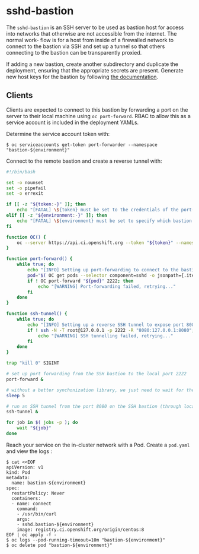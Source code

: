 # sshd-bastion

The `sshd-bastion` is an SSH server to be used as bastion host for access into
networks that otherwise are not accessible from the internet. The normal work-
flow is for a host from inside of a firewalled network to connect to the bastion
via SSH and set up a tunnel so that others connecting to the bastion can be
transparently proxied.

If adding a new bastion, create another subdirectory and duplicate the deployment,
ensuring that the appropriate secrets are present. Generate new host keys for the
bastion by following [the documentation](https://www.ssh.com/ssh/keygen/#sec-Creating-Host-Keys).

## Clients

Clients are expected to connect to this bastion by forwarding a port on the server
to their local machine using `oc port-forward`. RBAC to allow this as a service
account is included in the deployment YAMLs.

Determine the service account token with:

```terminal
$ oc serviceaccounts get-token port-forwarder --namespace "bastion-${environment}"
```

Connect to the remote bastion and create a reverse tunnel with:


```sh
#!/bin/bash

set -o nounset
set -o pipefail
set -o errexit

if [[ -z "${token:-}" ]]; then
	echo "[FATAL] \${token} must be set to the credentials of the port-forwarder service account."
elif [[ -z "${environment:-}" ]]; then
	echo "[FATAL] \${environment} must be set to specify which bastion to interact with."
fi

function OC() {
	oc --server https://api.ci.openshift.org --token "${token}" --namespace "bastion-${environment}" "${@}"
}

function port-forward() {
	while true; do
		echo "[INFO] Setting up port-forwarding to connect to the bastion..."
		pod="$( OC get pods --selector component=sshd -o jsonpath={.items[0].metadata.name} )"
		if ! OC port-forward "${pod}" 2222; then
			echo "[WARNING] Port-forwarding failed, retrying..."
		fi
	done
}

function ssh-tunnel() {
	while true; do
		echo "[INFO] Setting up a reverse SSH tunnel to expose port 8080..."
		if ! ssh -N -T root@127.0.0.1 -p 2222 -R "8080:127.0.0.1:8080"; then
			echo "[WARNING] SSH tunnelling failed, retrying..."
		fi
	done
}

trap "kill 0" SIGINT

# set up port forwarding from the SSH bastion to the local port 2222
port-forward &

# without a better synchonization library, we just need to wait for the port-forward to run
sleep 5

# run an SSH tunnel from the port 8080 on the SSH bastion (through local port 2222) to local port 80
ssh-tunnel &

for job in $( jobs -p ); do
	wait "${job}"
done
```

Reach your service on the in-cluster network with a Pod. Create a `pod.yaml` and view the logs :

```terminal
$ cat <<EOF
apiVersion: v1
kind: Pod
metadata:
  name: bastion-${environment}
spec:
  restartPolicy: Never
  containers:
  - name: connect
    command:
    - /usr/bin/curl
    args:
    - sshd.bastion-${environment}
    image: registry.ci.openshift.org/origin/centos:8
EOF | oc apply -f -
$ oc logs --pod-running-timeout=10m "bastion-${environment}"
$ oc delete pod "bastion-${environment}"
```
